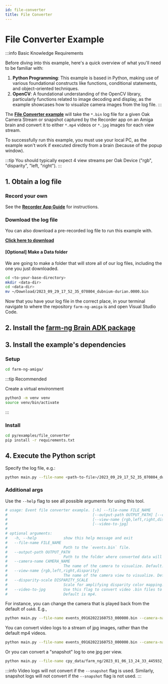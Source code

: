 ```yaml
---
id: file-converter
title: File Converter
---
```


# File Converter Example

:::info Basic Knowledge Requirements

Before diving into this example, here's a quick overview of what you'll need to be familiar with:

1. **Python Programming**: This example is based in Python, making use of various foundational
constructs like functions, conditional statements, and object-oriented techniques.
2. **OpenCV**: A foundational understanding of the OpenCV library, particularly functions related to
image decoding and display, as the example showcases how to visualize camera images from the log file.
:::

The [**File Converter example**](https://github.com/farm-ng/farm-ng-amiga/blob/main/py/examples/file_converter/main.py)
will take the `*.bin` log file for a given Oak Camera Stream or snapshot
captured by the Recorder app on an Amiga brain and convert it to either
`*.mp4` videos or `*.jpg` images for each view stream.

To successfully run this example, you must use your local PC, as the example won't
work if executed directly from a brain (because of the popup window).

:::tip
You should typically expect 4 view streams per Oak Device ("rgb", "disparity", "left, "right").
:::

## 1. Obtain a log file

### Record your own

See the **[Recorder App Guide](/docs/apps/recorder_app/)** for instructions.

### Download the log file

You can also download a pre-recorded log file to run this example with.

[**Click here to download**](https://farm-ng-dev-auto-plot-mvp.s3.us-west-2.amazonaws.com/datasets/examples_log_file/2023_09_29_17_52_35_070804_dubnium-durian.0000.bin)

#### [Optional] Make a Data folder

We are going to make a folder that will store all of our log
files, including the one you just downloaded.

```bash
cd <to-your-base-directory>
mkdir <data-dir>
cd <data-dir>
mv ~/Download/2023_09_29_17_52_35_070804_dubnium-durian.0000.bin
```

Now that you have your log file in the correct place, in your
terminal navigate to where the repository `farm-ng-amiga` is and
open Visual Studio Code.

## 2. Install the [farm-ng Brain ADK package](/docs/brain/brain-install)

## 3. Install the example's dependencies

### Setup

```bash
cd farm-ng-amiga/
```

:::tip Recommended

Create a virtual environment

```bash
python3 -m venv venv
source venv/bin/activate
```

:::

### Install

```bash
cd py/examples/file_converter
pip install -r requirements.txt
```

## 4. Execute the Python script

Specify the log file, e.g.:

```bash
python main.py --file-name <path-to-file>/2023_09_29_17_52_35_070804_dubnium-durian.0000.bin
```

### Additional args

 Use the `--help` flag to see all possible arguments for using this tool.

```bash
# usage: Event file converter example. [-h] --file-name FILE_NAME
#                                      [--output-path OUTPUT_PATH] [--camera-name CAMERA_NAME]
#                                      [--view-name {rgb,left,right,disparity}] [--disparity-scale DISPARITY_SCALE]
#                                      [--video-to-jpg]
#
# optional arguments:
#   -h, --help            show this help message and exit
#   --file-name FILE_NAME
#                         Path to the `events.bin` file.
#   --output-path OUTPUT_PATH
#                         Path to the folder where converted data will be written.
#   --camera-name CAMERA_NAME
#                         The name of the camera to visualize. Default: oak0.
#   --view-name {rgb,left,right,disparity}
#                         The name of the camera view to visualize. Default: rbg.
#   --disparity-scale DISPARITY_SCALE
#                         Scale for amplifying disparity color mapping. Default: 1.
#   --video-to-jpg        Use this flag to convert video .bin files to a series of jpg images.
#                         Default is mp4.
```

 For instance, you can change the camera that is played back from the default of `oak0`. E.g.,

```bash
python main.py --file-name events_09162022160753_000000.bin --camera-name oak1
```

You can convert video logs to a stream of jpg images, rather than the default mp4 videos.

```bash
python main.py --file-name events_09162022160753_000000.bin --camera-name oak1 --video-to-jpg
```

Or you can convert a "snapshot" log to one jpg per view.

```bash
python main.py --file-name cpy_data/farm_ng/2023_01_06_13_24_33_445932_snapshot_b42d218.bin --video-to-jpg
```

:::info
Video logs will not convert if the `--snapshot` flag is used.
Similarly, snapshot logs will not convert if the `--snapshot` flag is not used.
:::

